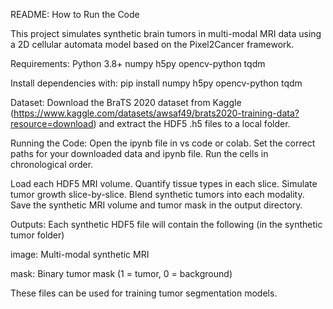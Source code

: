 README: How to Run the Code

This project simulates synthetic brain tumors in multi-modal MRI data using a 2D cellular automata model based on the Pixel2Cancer framework.

Requirements:
Python 3.8+
numpy
h5py
opencv-python
tqdm

Install dependencies with:
pip install numpy h5py opencv-python tqdm

Dataset:
Download the BraTS 2020 dataset from Kaggle (https://www.kaggle.com/datasets/awsaf49/brats2020-training-data?resource=download) and extract the HDF5 .h5 files to a local folder.

Running the Code:
Open the ipynb file in vs code or colab.
Set the correct paths for your downloaded data and ipynb file.
Run the cells in chronological order.

Load each HDF5 MRI volume.
Quantify tissue types in each slice.
Simulate tumor growth slice-by-slice.
Blend synthetic tumors into each modality.
Save the synthetic MRI volume and tumor mask in the output directory.

Outputs:
Each synthetic HDF5 file will contain the following (in the synthetic tumor folder)

image: Multi-modal synthetic MRI

mask: Binary tumor mask (1 = tumor, 0 = background)

These files can be used for training tumor segmentation models.
